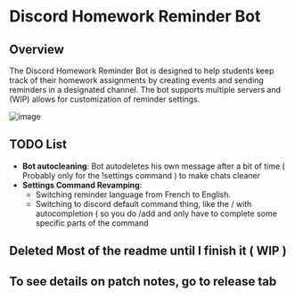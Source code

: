 # Discord Homework Reminder Bot

## Overview

The Discord Homework Reminder Bot is designed to help students keep track of their homework assignments by creating events and sending reminders in a designated channel. The bot supports multiple servers and (WIP) allows for customization of reminder settings.

![image](https://github.com/user-attachments/assets/760ebd69-d4a3-4525-8dab-a75f60352919)



## TODO List

- **Bot autocleaning**: Bot autodeletes his own message after a bit of time ( Probably only for the !settings command ) to make chats cleaner 
- **Settings Command Revamping**:
    - Switching reminder language from French to English.
    - Switching to discord default command thing, like the / with autocompletion ( so you do /add and only have to complete some specific parts of the command

## Deleted Most of the readme until I finish it ( WIP )

## To see details on patch notes, go to release tab


